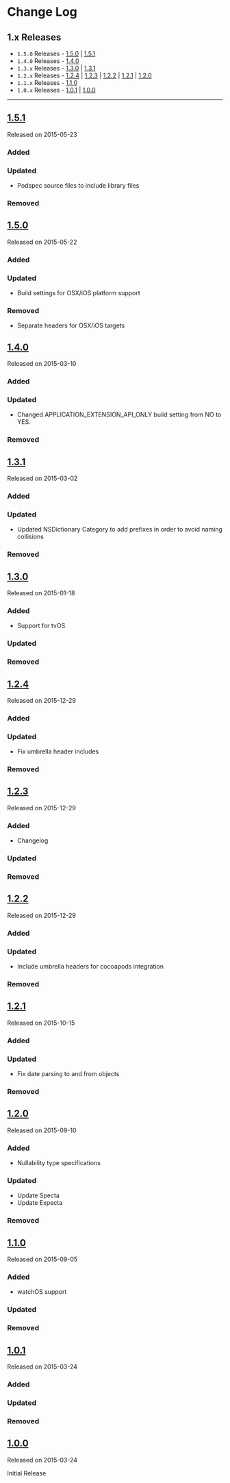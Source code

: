 # Change Log

## 1.x Releases
- `1.5.0` Releases - [1.5.0](#150) | [1.5.1](#151)
- `1.4.0` Releases - [1.4.0](#140)
- `1.3.x` Releases - [1.3.0](#130) | [1.3.1](#131)
- `1.2.x` Releases - [1.2.4](#124) | [1.2.3](#123) | [1.2.2](#122) | [1.2.1](#121) | [1.2.0](#120)
- `1.1.x` Releases - [1.1.0](#110)
- `1.0.x` Releases - [1.0.1](#101) | [1.0.0](#100)

---
## [1.5.1](https://github.com/endoze/RosettaStoneKit/releases/tag/1.5.0)
Released on 2015-05-23

### Added

### Updated
- Podspec source files to include library files

### Removed


## [1.5.0](https://github.com/endoze/RosettaStoneKit/releases/tag/1.5.0)
Released on 2015-05-22

### Added

### Updated
- Build settings for OSX/iOS platform support

### Removed
- Separate headers for OSX/iOS targets


## [1.4.0](https://github.com/endoze/RosettaStoneKit/releases/tag/1.4.0)
Released on 2015-03-10

### Added

### Updated
- Changed APPLICATION_EXTENSION_API_ONLY build setting from NO to YES.

### Removed


## [1.3.1](https://github.com/endoze/RosettaStoneKit/releases/tag/1.3.1)
Released on 2015-03-02

### Added

### Updated
- Updated NSDictionary Category to add prefixes in order to avoid naming collisions

### Removed


## [1.3.0](https://github.com/endoze/RosettaStoneKit/releases/tag/1.3.0)
Released on 2015-01-18

### Added
- Support for tvOS

### Updated

### Removed


## [1.2.4](https://github.com/endoze/RosettaStoneKit/releases/tag/1.2.4)
Released on 2015-12-29

### Added

### Updated
- Fix umbrella header includes

### Removed

## [1.2.3](https://github.com/endoze/RosettaStoneKit/releases/tag/1.2.3)
Released on 2015-12-29

### Added
- Changelog

### Updated

### Removed

## [1.2.2](https://github.com/endoze/RosettaStoneKit/releases/tag/1.2.2)
Released on 2015-12-29

### Added

### Updated
- Include umbrella headers for cocoapods integration

### Removed

## [1.2.1](https://github.com/endoze/RosettaStoneKit/releases/tag/1.2.1)
Released on 2015-10-15

### Added

### Updated
- Fix date parsing to and from objects

### Removed

## [1.2.0](https://github.com/endoze/RosettaStoneKit/releases/tag/1.2.0)
Released on 2015-09-10

### Added
- Nullability type specifications

### Updated
- Update Specta
- Update Expecta

### Removed

## [1.1.0](https://github.com/endoze/RosettaStoneKit/releases/tag/1.1.0)
Released on 2015-09-05

### Added
- watchOS support

### Updated

### Removed


## [1.0.1](https://github.com/endoze/RosettaStoneKit/releases/tag/1.0.1)
Released on 2015-03-24

### Added

### Updated

### Removed

## [1.0.0](https://github.com/endoze/RosettaStoneKit/releases/tag/1.0.0)
Released on 2015-03-24

Initial Release
